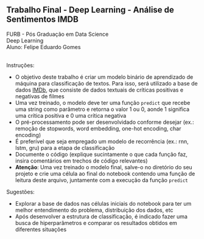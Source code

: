 ## Trabalho Final - Deep Learning - Análise de Sentimentos IMDB

FURB - Pós Graduação em Data Science<br/>
Deep Learning<br/>
Aluno: Felipe Eduardo Gomes<br/><br/>

Instruções:
- O objetivo deste trabalho é criar um modelo binário de aprendizado de máquina para classificação de textos. 
Para isso, será utilizado a base de dados [IMDb](http://ai.stanford.edu/~amaas/data/sentiment/), que consiste de dados textuais de críticas positivas e negativas de filmes
- Uma vez treinado, o modelo deve ter uma função `predict` que recebe uma string como parâmetro e retorna o valor 1 ou 0, aonde 1 significa uma crítica positiva e 0 uma crítica negativa
- O pré-processamento pode ser desenvolvidado conforme desejar (ex.: remoção de stopwords, word embedding, one-hot encoding, char encoding)
- É preferível que seja empregado um modelo de recorrência (ex.: rnn, lstm, gru) para a etapa de classificação
- Documente o código (explique sucintamente o que cada função faz, insira comentários em trechos de código relevantes)
- **Atenção**: Uma vez treinado o modelo final, salve-o no diretório do seu projeto e crie uma célula ao final do notebook contendo uma função de leitura deste arquivo, juntamente com a execução da função `predict`

Sugestões:
- Explorar a base de dados nas células iniciais do notebook para ter um melhor entendimento do problema, distribuição dos dados, etc
- Após desenvolver a estrutura de classificação, é indicado fazer uma busca de hiperparâmetros e comparar os resultados obtidos em diferentes situações